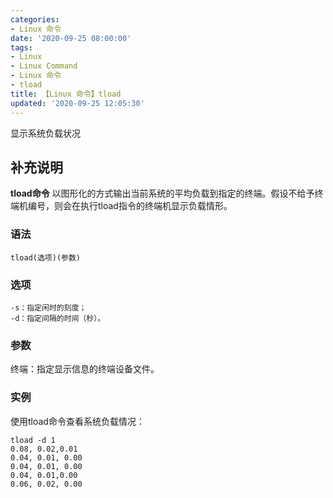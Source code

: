 ```yaml
---
categories:
- Linux 命令
date: '2020-09-25 08:00:00'
tags:
- Linux
- Linux Command
- Linux 命令
- tload
title: 【Linux 命令】tload
updated: '2020-09-25 12:05:30'
---
```


显示系统负载状况

## 补充说明

**tload命令** 以图形化的方式输出当前系统的平均负载到指定的终端。假设不给予终端机编号，则会在执行tload指令的终端机显示负载情形。

###  语法

```shell
tload(选项)(参数)
```

###  选项

```shell
-s：指定闲时的刻度；
-d：指定间隔的时间（秒）。
```

###  参数

终端：指定显示信息的终端设备文件。

###  实例

使用tload命令查看系统负载情况：

```shell
tload -d 1
0.08, 0.02,0.01
0.04, 0.01, 0.00
0.04, 0.01, 0.00
0.04, 0.01,0.00
0.06, 0.02, 0.00
```


<!-- Linux命令行搜索引擎：https://jaywcjlove.github.io/linux-command/ -->